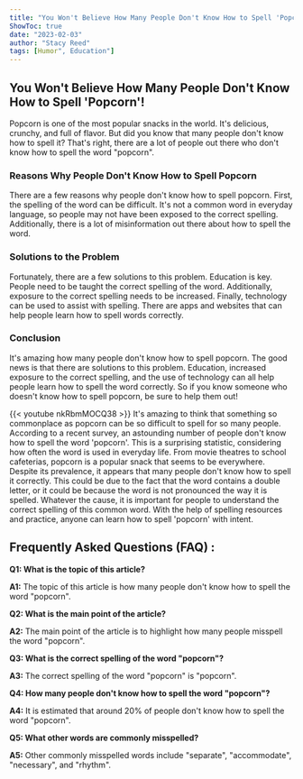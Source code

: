 ```yaml
---
title: "You Won't Believe How Many People Don't Know How to Spell 'Popcorn'!"
ShowToc: true 
date: "2023-02-03"
author: "Stacy Reed" 
tags: [Humor", Education"]
---
```

## You Won't Believe How Many People Don't Know How to Spell 'Popcorn'!

Popcorn is one of the most popular snacks in the world. It's delicious, crunchy, and full of flavor. But did you know that many people don't know how to spell it? That's right, there are a lot of people out there who don't know how to spell the word "popcorn". 

### Reasons Why People Don't Know How to Spell Popcorn

There are a few reasons why people don't know how to spell popcorn. First, the spelling of the word can be difficult. It's not a common word in everyday language, so people may not have been exposed to the correct spelling. Additionally, there is a lot of misinformation out there about how to spell the word. 

### Solutions to the Problem

Fortunately, there are a few solutions to this problem. Education is key. People need to be taught the correct spelling of the word. Additionally, exposure to the correct spelling needs to be increased. Finally, technology can be used to assist with spelling. There are apps and websites that can help people learn how to spell words correctly. 

### Conclusion

It's amazing how many people don't know how to spell popcorn. The good news is that there are solutions to this problem. Education, increased exposure to the correct spelling, and the use of technology can all help people learn how to spell the word correctly. So if you know someone who doesn't know how to spell popcorn, be sure to help them out!

{{< youtube nkRbmMOCQ38 >}} 
It's amazing to think that something so commonplace as popcorn can be so difficult to spell for so many people. According to a recent survey, an astounding number of people don't know how to spell the word 'popcorn'. This is a surprising statistic, considering how often the word is used in everyday life. From movie theatres to school cafeterias, popcorn is a popular snack that seems to be everywhere. Despite its prevalence, it appears that many people don't know how to spell it correctly. This could be due to the fact that the word contains a double letter, or it could be because the word is not pronounced the way it is spelled. Whatever the cause, it is important for people to understand the correct spelling of this common word. With the help of spelling resources and practice, anyone can learn how to spell 'popcorn' with intent.

## Frequently Asked Questions (FAQ) :
**Q1: What is the topic of this article?**

**A1:** The topic of this article is how many people don't know how to spell the word "popcorn".

**Q2: What is the main point of the article?**

**A2:** The main point of the article is to highlight how many people misspell the word "popcorn".

**Q3: What is the correct spelling of the word "popcorn"?**

**A3:** The correct spelling of the word "popcorn" is "popcorn".

**Q4: How many people don't know how to spell the word "popcorn"?**

**A4:** It is estimated that around 20% of people don't know how to spell the word "popcorn".

**Q5: What other words are commonly misspelled?**

**A5:** Other commonly misspelled words include "separate", "accommodate", "necessary", and "rhythm".





